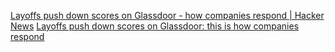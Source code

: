 
[Layoffs push down scores on Glassdoor - how companies respond | Hacker News](https://news.ycombinator.com/item?id=36081655)
[Layoffs push down scores on Glassdoor: this is how companies respond](https://newsletter.pragmaticengineer.com/p/layoffs-push-down-scores-on-glassdoor)
